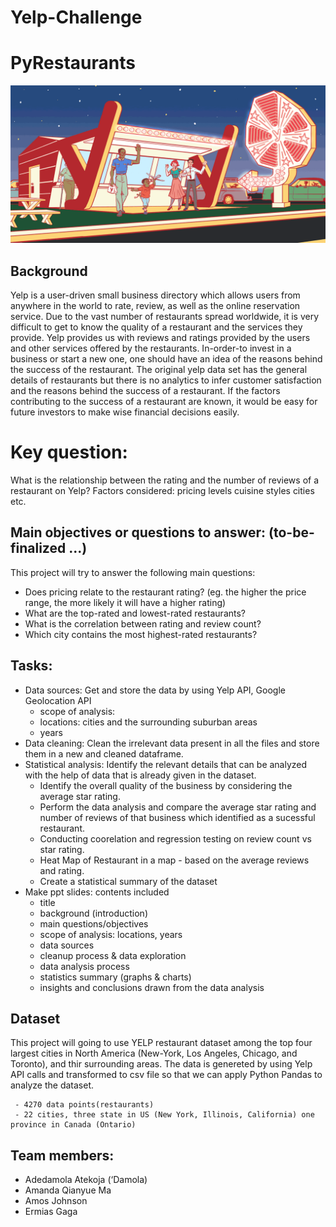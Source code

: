 # Yelp-Challenge 

# PyRestaurants
![Yelp](Images/yelp.gif)
## Background

Yelp is a user-driven small business directory which allows users from anywhere in the world to rate, review, as well as the online reservation service. Due to the vast number of restaurants spread worldwide, it is very difficult to get to know the quality of a restaurant and the services they provide. Yelp provides us with reviews and ratings provided by the users and other services offered by the restaurants. In-order-to invest in a business or start a new one, one should have an idea of the reasons behind the success of the restaurant. The original yelp data set has the general details of restaurants but there is no analytics to infer customer satisfaction and the reasons behind the success of a restaurant. If the factors contributing to the success of a restaurant are known, it would be easy for future investors to make wise financial decisions easily. 

# Key question: 
What is the relationship between the rating and the number of reviews of a restaurant on Yelp?
Factors considered:
pricing levels
cuisine styles
cities
etc.

## Main objectives or questions to answer: (to-be-finalized ...)
 This project will try to answer the following main questions:
* Does pricing relate to the restaurant rating? (eg. the higher the price range, the more likely it will have a higher rating)
* What are the top-rated and lowest-rated restaurants?
* What is the correlation between rating and review count?
* Which city contains the most highest-rated restaurants?

## Tasks:
* Data sources: Get and store the data by using Yelp API, Google Geolocation API
  * scope of analysis: 
   - locations: cities and the surrounding suburban areas
   - years
* Data cleaning: Clean the irrelevant data present in all the files and store them in a new and cleaned dataframe.
* Statistical analysis: Identify the relevant details that can be analyzed with the help of data that is already given in the dataset.
  * Identify the overall quality of the business by considering the average star rating.
  * Perform the data analysis and compare the average star rating and number of reviews of that business which identified as a sucessful restaurant.
  * Conducting coorelation and regression testing on review count vs star rating. 
  * Heat Map of Restaurant in a map - based on the average reviews and rating. 
  * Create a statistical summary of the dataset
* Make ppt slides: contents included
	 - title
	 - background (introduction)
 	- main questions/objectives
	 - scope of analysis: locations, years
 	- data sources
 	- cleanup process & data exploration
 	- data analysis process
 	- statistics summary (graphs & charts)
	 - insights and conclusions drawn from the data analysis

## Dataset 
This project will going to use YELP restaurant dataset among the top four largest cities in North America (New-York, Los Angeles, Chicago, and Toronto), and thir surrounding areas. The data is genereted by using Yelp API calls and transformed to csv file so that we can apply Python Pandas to analyze the dataset.
            
     - 4270 data points(restaurants)
     - 22 cities, three state in US (New York, Illinois, California) one province in Canada (Ontario)

## Team members:
 - Adedamola Atekoja (‘Damola)
 - Amanda Qianyue Ma
 - Amos Johnson  
 - Ermias Gaga 


